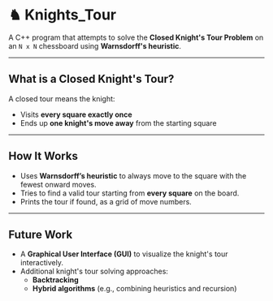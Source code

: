 # ♞ Knights_Tour

A C++ program that attempts to solve the **Closed Knight's Tour Problem** on an `N x N` chessboard using **Warnsdorff's heuristic**.

---

## What is a Closed Knight's Tour?

A closed tour means the knight:

- Visits **every square exactly once**
- Ends up **one knight's move away** from the starting square

---

## How It Works

- Uses **Warnsdorff’s heuristic** to always move to the square with the fewest onward moves.
- Tries to find a valid tour starting from **every square** on the board.
- Prints the tour if found, as a grid of move numbers.

---

## Future Work

- A **Graphical User Interface (GUI)** to visualize the knight's tour interactively.
- Additional knight's tour solving approaches:
  - **Backtracking**
  - **Hybrid algorithms** (e.g., combining heuristics and recursion)

